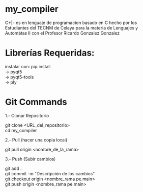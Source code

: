 # my_compiler
C+|- es en lenguaje de programacion basado en C hecho por los Estudiantes del TECNM de Celaya para la materia de Lenguajes y Automátas II con el Profesor Ricardo Gonzalez Gonzalez


# Librerías Requeridas:
instalar con:   pip install <nombre libreria><br />
-> pyqt5<br />
-> pyqt5-tools<br />
-> ply<br />

# Git Commands

1.- Clonar Repositorio<br />

git clone <URL_del_repositorio><br />
cd my_compiler<br />


2.- Pull (hacer una copia local)<br />

git pull origin <nombre_de_la_rama><br />

3.- Push (Subir cambios)<br />

git add .<br /> 
git commit -m "Descripción de los cambios"<br />
git checkout origin <nombre_rama pe.main><br />
git push origin <nombre_rama pe.main><br />






